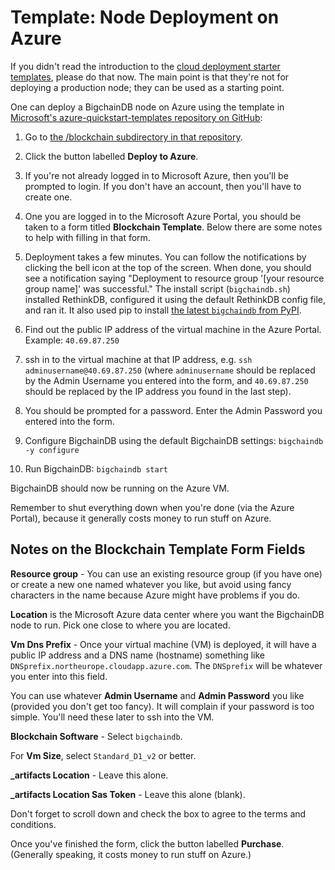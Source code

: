 # Template: Node Deployment on Azure

If you didn't read the introduction to the [cloud deployment starter templates](index.html), please do that now. The main point is that they're not for deploying a production node; they can be used as a starting point.

One can deploy a BigchainDB node on Azure using the template in [Microsoft's azure-quickstart-templates repository on GitHub](https://github.com/Azure/azure-quickstart-templates):

1. Go to [the /blockchain subdirectory in that repository](https://github.com/Azure/azure-quickstart-templates/tree/master/blockchain).

2. Click the button labelled **Deploy to Azure**.

3. If you're not already logged in to Microsoft Azure, then you'll be prompted to login. If you don't have an account, then you'll have to create one.

4. One you are logged in to the Microsoft Azure Portal, you should be taken to a form titled **Blockchain Template**. Below there are some notes to help with filling in that form.

5. Deployment takes a few minutes. You can follow the notifications by clicking the bell icon at the top of the screen. When done, you should see a notification saying "Deployment to resource group '[your resource group name]' was successful." The install script (`bigchaindb.sh`) installed RethinkDB, configured it using the default RethinkDB config file, and ran it. It also used pip to install [the latest `bigchaindb` from PyPI](https://pypi.python.org/pypi/BigchainDB).

6. Find out the public IP address of the virtual machine in the Azure Portal. Example: `40.69.87.250`

7. ssh in to the virtual machine at that IP address, e.g. `ssh adminusername@40.69.87.250` (where `adminusername` should be replaced by the Admin Username you entered into the form, and `40.69.87.250` should be replaced by the IP address you found in the last step).

8. You should be prompted for a password. Enter the Admin Password you entered into the form.

9. Configure BigchainDB using the default BigchainDB settings: `bigchaindb -y configure`

10. Run BigchainDB: `bigchaindb start`

BigchainDB should now be running on the Azure VM.

Remember to shut everything down when you're done (via the Azure Portal), because it generally costs money to run stuff on Azure.


## Notes on the Blockchain Template Form Fields

**Resource group** - You can use an existing resource group (if you have one) or create a new one named whatever you like, but avoid using fancy characters in the name because Azure might have problems if you do.

**Location** is the Microsoft Azure data center where you want the BigchainDB node to run. Pick one close to where you are located.

**Vm Dns Prefix** - Once your virtual machine (VM) is deployed, it will have a public IP address and a DNS name (hostname) something like `DNSprefix.northeurope.cloudapp.azure.com`. The `DNSprefix` will be whatever you enter into this field.

You can use whatever **Admin Username** and **Admin Password** you like (provided you don't get too fancy). It will complain if your password is too simple. You'll need these later to ssh into the VM.

**Blockchain Software** - Select `bigchaindb`.

For **Vm Size**, select `Standard_D1_v2` or better.

**\_artifacts Location** - Leave this alone.

**\_artifacts Location Sas Token** - Leave this alone (blank).

Don't forget to scroll down and check the box to agree to the terms and conditions.

Once you've finished the form, click the button labelled **Purchase**. (Generally speaking, it costs money to run stuff on Azure.)
